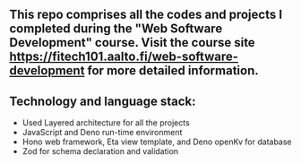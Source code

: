 ## This repo comprises all the codes and projects I completed during the "Web Software Development" course. Visit the course site https://fitech101.aalto.fi/web-software-development for more detailed information.

## Technology and language stack:
  - Used Layered architecture for all the projects
  - JavaScript and Deno run-time environment
  - Hono web framework, Eta view template, and Deno openKv for database
  - Zod for schema declaration and validation
